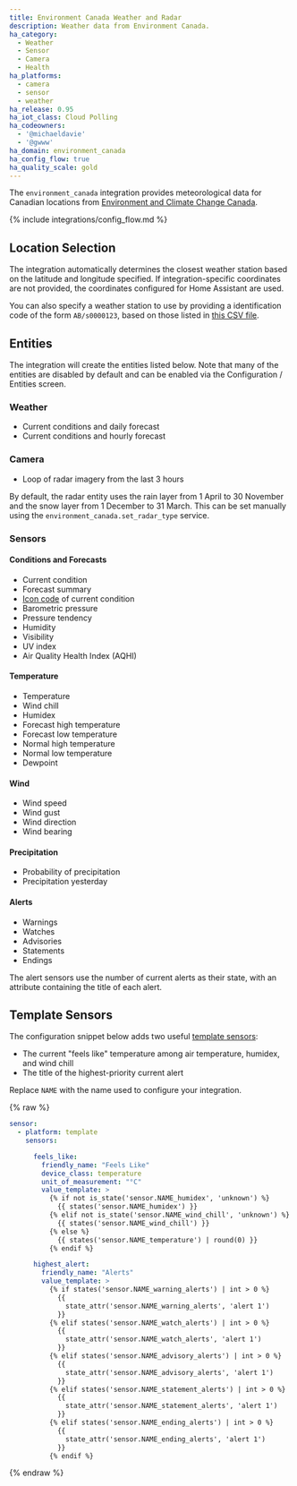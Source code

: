 ```yaml
---
title: Environment Canada Weather and Radar
description: Weather data from Environment Canada.
ha_category:
  - Weather
  - Sensor
  - Camera
  - Health
ha_platforms:
  - camera
  - sensor
  - weather
ha_release: 0.95
ha_iot_class: Cloud Polling
ha_codeowners:
  - '@michaeldavie'
  - '@gwww'
ha_domain: environment_canada
ha_config_flow: true
ha_quality_scale: gold
---
```


The `environment_canada` integration provides meteorological data for Canadian locations from [Environment and Climate Change Canada](https://weather.gc.ca/index_e.html).

{% include integrations/config_flow.md %}

## Location Selection

The integration automatically determines the closest weather station based on the latitude and longitude specified. If integration-specific coordinates are not provided, the coordinates configured for Home Assistant are used.

You can also specify a weather station to use by providing a identification code of the form `AB/s0000123`, based on those listed in [this CSV file](https://dd.weather.gc.ca/citypage_weather/docs/site_list_towns_en.csv).

## Entities

The integration will create the entities listed below. Note that many of the entities are disabled by default and can be enabled via the Configuration / Entities screen.

### Weather

- Current conditions and daily forecast
- Current conditions and hourly forecast

### Camera

- Loop of radar imagery from the last 3 hours

By default, the radar entity uses the rain layer from 1 April to 30 November and the snow layer from 1 December to 31 March. This can be set manually using the `environment_canada.set_radar_type` service.

### Sensors

#### Conditions and Forecasts

- Current condition
- Forecast summary
- [Icon code](https://dd.weather.gc.ca/citypage_weather/docs/Current_Conditions_Icons-Icones_conditions_actuelles.pdf) of current condition
- Barometric pressure
- Pressure tendency
- Humidity
- Visibility
- UV index
- Air Quality Health Index (AQHI)

#### Temperature

- Temperature
- Wind chill
- Humidex
- Forecast high temperature
- Forecast low temperature
- Normal high temperature
- Normal low temperature
- Dewpoint

#### Wind

- Wind speed
- Wind gust
- Wind direction
- Wind bearing

#### Precipitation

- Probability of precipitation
- Precipitation yesterday

#### Alerts

- Warnings
- Watches
- Advisories
- Statements
- Endings

The alert sensors use the number of current alerts as their state, with an attribute containing the title of each alert.

## Template Sensors

The configuration snippet below adds two useful [template sensors](https://www.home-assistant.io/integrations/template/):

- The current "feels like" temperature among air temperature, humidex, and wind chill
- The title of the highest-priority current alert

Replace `NAME` with the name used to configure your integration.

{% raw %}

```yaml
sensor:
  - platform: template
    sensors:

      feels_like:
        friendly_name: "Feels Like"
        device_class: temperature
        unit_of_measurement: "°C"
        value_template: >
          {% if not is_state('sensor.NAME_humidex', 'unknown') %}
            {{ states('sensor.NAME_humidex') }}
          {% elif not is_state('sensor.NAME_wind_chill', 'unknown') %}
            {{ states('sensor.NAME_wind_chill') }}
          {% else %}
            {{ states('sensor.NAME_temperature') | round(0) }}
          {% endif %}

      highest_alert:
        friendly_name: "Alerts"
        value_template: >
          {% if states('sensor.NAME_warning_alerts') | int > 0 %}
            {{
              state_attr('sensor.NAME_warning_alerts', 'alert 1')
            }}
          {% elif states('sensor.NAME_watch_alerts') | int > 0 %}
            {{
              state_attr('sensor.NAME_watch_alerts', 'alert 1')
            }}
          {% elif states('sensor.NAME_advisory_alerts') | int > 0 %}
            {{
              state_attr('sensor.NAME_advisory_alerts', 'alert 1')
            }}
          {% elif states('sensor.NAME_statement_alerts') | int > 0 %}
            {{
              state_attr('sensor.NAME_statement_alerts', 'alert 1')
            }}
          {% elif states('sensor.NAME_ending_alerts') | int > 0 %}
            {{
              state_attr('sensor.NAME_ending_alerts', 'alert 1')
            }}
          {% endif %}
```

{% endraw %}

